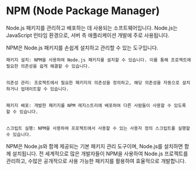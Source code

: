 # NPM (Node Package Manager)

Node.js 패키지를 관리하고 배포하는 데 사용되는 소프트웨어입니다. 
Node.js는 JavaScript 런타임 환경으로, 서버 측 애플리케이션 개발에 주로 사용됩니다. 


NPM은 Node.js 패키지를 손쉽게 설치하고 관리할 수 있는 도구입니다.


```
패키지 설치: NPM을 사용하여 Node.js 패키지를 설치할 수 있습니다. 이를 통해 프로젝트에 필요한 의존성을 쉽게 해결할 수 있습니다.


의존성 관리: 프로젝트에서 필요한 패키지의 의존성을 정의하고, 해당 의존성을 자동으로 설치하거나 업데이트할 수 있습니다.


패키지 배포: 개발한 패키지를 NPM 레지스트리에 배포하여 다른 사람들이 사용할 수 있도록 할 수 있습니다.


스크립트 실행: NPM을 사용하여 프로젝트에서 사용할 수 있는 사용자 정의 스크립트를 실행할 수 있습니다.

```

NPM은 Node.js와 함께 제공되는 기본 패키지 관리 도구이며, Node.js를 설치하면 함께 설치됩니다. 
전 세계적으로 많은 개발자들이 NPM을 사용하여 Node.js 프로젝트를 관리하고, 수많은 공개적으로 사용 가능한 패키지를 활용하여 효율적으로 개발합니다.


